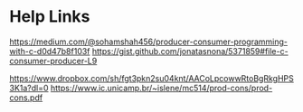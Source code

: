 # Help Links

https://medium.com/@sohamshah456/producer-consumer-programming-with-c-d0d47b8f103f
https://gist.github.com/jonatasnona/5371859#file-c-consumer-producer-L9


https://www.dropbox.com/sh/fgt3pkn2su04knt/AACoLpcowwRtoBgRkgHPS3K1a?dl=0
https://www.ic.unicamp.br/~islene/mc514/prod-cons/prod-cons.pdf
